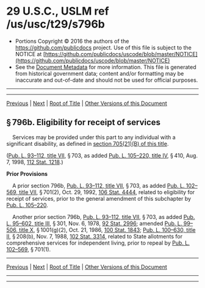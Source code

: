 ---
---

# 29 U.S.C., USLM ref /us/usc/t29/s796b

* Portions Copyright © 2016 the authors of the https://github.com/publicdocs project.
  Use of this file is subject to the NOTICE at [https://github.com/publicdocs/uscode/blob/master/NOTICE](https://github.com/publicdocs/uscode/blob/master/NOTICE)
* See the [Document Metadata](././../../../../../../..//README.md) for more information.
  This file is generated from historical government data; content and/or formatting may be inaccurate and out-of-date and should not be used for official purposes.

----------
----------

[Previous](./../../../../../../..//us/usc/t29/ch16/schVII/ptA/spt1/m__us_usc_t29_s796a.md) | [Next](./../../../../../../..//us/usc/t29/ch16/schVII/ptA/spt1/m__us_usc_t29_s796c.md) | [Root of Title](./../../../../../../../) | [Other Versions of this Document](https://publicdocs.github.io/go/links?ns=uslm&ref=%2Fus%2Fusc%2Ft29%2Fs796b)

## § 796b. Eligibility for receipt of services

    Services may be provided under this part to any individual with a significant disability, as defined in [section 705(21)(B) of this title][/us/usc/t29/s705/21/B].

([Pub. L. 93–112, title VII][/us/pl/93/112/tVII], § 703, as added [Pub. L. 105–220, title IV][/us/pl/105/220/tIV], § 410, Aug. 7, 1998, [112 Stat. 1218][/us/stat/112/1218].)

 __Prior Provisions__ 

    A prior section 796b, [Pub. L. 93–112, title VII][/us/pl/93/112/tVII], § 703, as added [Pub. L. 102–569, title VII][/us/pl/102/569/tVII], § 701(2), Oct. 29, 1992, [106 Stat. 4444][/us/stat/106/4444], related to eligibility for receipt of services, prior to the general amendment of this subchapter by [Pub. L. 105–220][/us/pl/105/220].

    Another prior section 796b, [Pub. L. 93–112, title VII][/us/pl/93/112/tVII], § 703, as added [Pub. L. 95–602, title III][/us/pl/95/602/tIII], § 301, Nov. 6, 1978, [92 Stat. 2996][/us/stat/92/2996]; amended [Pub. L. 99–506, title X][/us/pl/99/506/tX], § 1001(g)(2), Oct. 21, 1986, [100 Stat. 1843][/us/stat/100/1843]; [Pub. L. 100–630, title II][/us/pl/100/630/tII], § 208(b), Nov. 7, 1988, [102 Stat. 3314][/us/stat/102/3314], related to State allotments for comprehensive services for independent living, prior to repeal by [Pub. L. 102–569][/us/pl/102/569], § 701(1).

----------

[Previous](./../../../../../../..//us/usc/t29/ch16/schVII/ptA/spt1/m__us_usc_t29_s796a.md) | [Next](./../../../../../../..//us/usc/t29/ch16/schVII/ptA/spt1/m__us_usc_t29_s796c.md) | [Root of Title](./../../../../../../../) | [Other Versions of this Document](https://publicdocs.github.io/go/links?ns=uslm&ref=%2Fus%2Fusc%2Ft29%2Fs796b)

----------
----------

[/us/usc/t29/s705/21/B]: https://publicdocs.github.io/go/links?ns=uslm&ref=%2Fus%2Fusc%2Ft29%2Fs705%2F21%2FB
[/us/pl/93/112/tVII]: https://publicdocs.github.io/go/links?ns=uslm&ref=%2Fus%2Fpl%2F93%2F112%2FtVII
[/us/pl/105/220/tIV]: https://publicdocs.github.io/go/links?ns=uslm&ref=%2Fus%2Fpl%2F105%2F220%2FtIV
[/us/stat/112/1218]: https://publicdocs.github.io/go/links?ns=uslm&ref=%2Fus%2Fstat%2F112%2F1218
[/us/pl/93/112/tVII]: https://publicdocs.github.io/go/links?ns=uslm&ref=%2Fus%2Fpl%2F93%2F112%2FtVII
[/us/pl/102/569/tVII]: https://publicdocs.github.io/go/links?ns=uslm&ref=%2Fus%2Fpl%2F102%2F569%2FtVII
[/us/stat/106/4444]: https://publicdocs.github.io/go/links?ns=uslm&ref=%2Fus%2Fstat%2F106%2F4444
[/us/pl/105/220]: https://publicdocs.github.io/go/links?ns=uslm&ref=%2Fus%2Fpl%2F105%2F220
[/us/pl/93/112/tVII]: https://publicdocs.github.io/go/links?ns=uslm&ref=%2Fus%2Fpl%2F93%2F112%2FtVII
[/us/pl/95/602/tIII]: https://publicdocs.github.io/go/links?ns=uslm&ref=%2Fus%2Fpl%2F95%2F602%2FtIII
[/us/stat/92/2996]: https://publicdocs.github.io/go/links?ns=uslm&ref=%2Fus%2Fstat%2F92%2F2996
[/us/pl/99/506/tX]: https://publicdocs.github.io/go/links?ns=uslm&ref=%2Fus%2Fpl%2F99%2F506%2FtX
[/us/stat/100/1843]: https://publicdocs.github.io/go/links?ns=uslm&ref=%2Fus%2Fstat%2F100%2F1843
[/us/pl/100/630/tII]: https://publicdocs.github.io/go/links?ns=uslm&ref=%2Fus%2Fpl%2F100%2F630%2FtII
[/us/stat/102/3314]: https://publicdocs.github.io/go/links?ns=uslm&ref=%2Fus%2Fstat%2F102%2F3314
[/us/pl/102/569]: https://publicdocs.github.io/go/links?ns=uslm&ref=%2Fus%2Fpl%2F102%2F569


